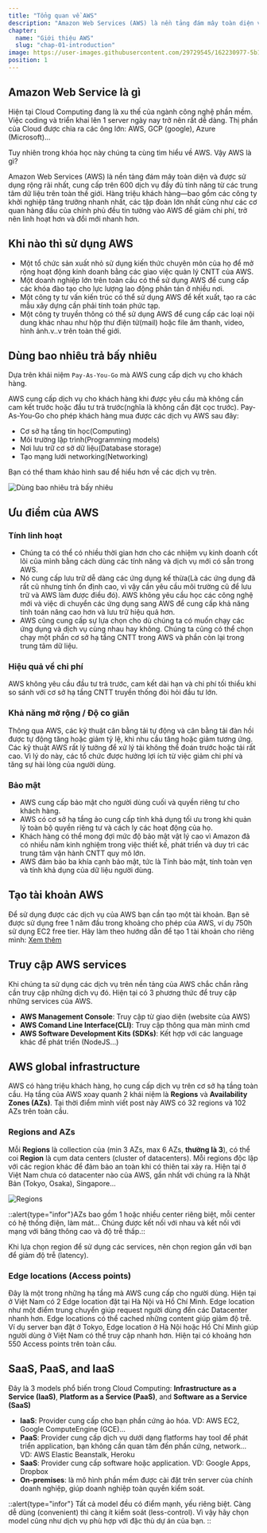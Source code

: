 ```yaml
---
title: "Tổng quan về AWS"
description: "Amazon Web Services (AWS) là nền tảng đám mây toàn diện và được sử dụng rộng rãi nhất, cung cấp trên 200 dịch vụ đầy đủ tính năng từ các trung tâm dữ liệu trên toàn thế giới."
chapter:
  name: "Giới thiệu AWS"
  slug: "chap-01-introduction"
image: https://user-images.githubusercontent.com/29729545/162230977-5b127f4a-6c28-416b-9096-4cdc99010ffa.png
position: 1
---
```


## Amazon Web Service là gì

Hiện tại Cloud Computing đang là xu thế của ngành công nghệ phần mềm. Việc coding và triển khai lên 1 server ngày nay trở nên rất dễ dàng. Thị phần của Cloud được chia ra các ông lớn: AWS, GCP (google), Azure (Microsoft)...

Tuy nhiên trong khóa học này chúng ta cùng tìm hiểu về AWS. Vậy AWS là gì?

Amazon Web Services (AWS) là nền tảng đám mây toàn diện và được sử dụng rộng rãi nhất, cung cấp trên 600 dịch vụ đầy đủ tính năng từ các trung tâm dữ liệu trên toàn thế giới. Hàng triệu khách hàng—bao gồm các công ty khởi nghiệp tăng trưởng nhanh nhất, các tập đoàn lớn nhất cũng như các cơ quan hàng đầu của chính phủ đều tin tưởng vào AWS để giảm chi phí, trở nên linh hoạt hơn và đổi mới nhanh hơn.

## Khi nào thì sử dụng AWS

- Một tổ chức sản xuất nhỏ sử dụng kiến ​​thức chuyên môn của họ để mở rộng hoạt động kinh doanh bằng các giao việc quản lý CNTT của AWS.
- Một doanh nghiệp lớn trên toàn cầu có thể sử dụng AWS để cung cấp các khóa đào tạo cho lực lượng lao động phân tán ở nhiều nơi.
- Một công ty tư vấn kiến ​​trúc có thể sử dụng AWS để kết xuất, tạo ra các mẫu xây dựng cần phải tính toán phức tạp.
- Một công ty truyền thông có thể sử dụng AWS để cung cấp các loại nội dung khác nhau như hộp thư điện tử(mail) hoặc file âm thanh, video, hình ảnh.v..v trên toàn thế giới.

## Dùng bao nhiêu trả bấy nhiêu

Dựa trên khái niệm `Pay-As-You-Go` mà AWS cung cấp dịch vụ cho khách hàng.

AWS cung cấp dịch vụ cho khách hàng khi được yêu cầu mà không cần cam kết trước hoặc đầu tư trả trước(nghĩa là không cần đặt cọc trước). Pay-As-You-Go cho phép khách hàng mua được các dịch vụ AWS sau đây:

- Cơ sở hạ tầng tin học(Computing)
- Môi trường lập trình(Programming models)
- Nơi lưu trữ cơ sở dữ liệu(Database storage)
- Tạo mạng lưới networking(Networking)

Bạn có thể tham khảo hình sau để hiểu hơn về các dịch vụ trên.

![Dùng bao nhiêu trả bấy nhiêu](https://user-images.githubusercontent.com/29374426/228418402-282f36f5-5328-48ca-a6d9-d5617a68eb23.png)

## Ưu điểm của AWS

### Tính linh hoạt

- Chúng ta có thể có nhiều thời gian hơn cho các nhiệm vụ kinh doanh cốt lõi của mình bằng cách dùng các tính năng và dịch vụ mới có sẵn trong AWS.
- Nó cung cấp lưu trữ dễ dàng các ứng dụng kế thừa(Là các ứng dụng đã rất cũ nhưng tính ổn định cao, vì vậy cần yêu cầu môi trường cũ để lưu trữ và AWS làm được điều đó). AWS không yêu cầu học các công nghệ mới và việc di chuyển các ứng dụng sang AWS để cung cấp khả năng tính toán nâng cao hơn và lưu trữ hiệu quả hơn.
- AWS cũng cung cấp sự lựa chọn cho dù chúng ta có muốn chạy các ứng dụng và dịch vụ cùng nhau hay không. Chúng ta cũng có thể chọn chạy một phần cơ sở hạ tầng CNTT trong AWS và phần còn lại trong trung tâm dữ liệu.

### Hiệu quả về chi phí

AWS không yêu cầu đầu tư trả trước, cam kết dài hạn và chi phí tối thiểu khi so sánh với cơ sở hạ tầng CNTT truyền thống đòi hỏi đầu tư lớn.

### Khả năng mở rộng / Độ co giãn

Thông qua AWS, các kỹ thuật cân bằng tải tự động và cân bằng tải đàn hồi được tự động tăng hoặc giảm tỷ lệ, khi nhu cầu tăng hoặc giảm tương ứng. Các kỹ thuật AWS rất lý tưởng để xử lý tải không thể đoán trước hoặc tải rất cao. Vì lý do này, các tổ chức được hưởng lợi ích từ việc giảm chi phí và tăng sự hài lòng của người dùng.

### Bảo mật

- AWS cung cấp bảo mật cho người dùng cuối và quyền riêng tư cho khách hàng.
- AWS có cơ sở hạ tầng ảo cung cấp tính khả dụng tối ưu trong khi quản lý toàn bộ quyền riêng tư và cách ly các hoạt động của họ.
- Khách hàng có thể mong đợi mức độ bảo mật vật lý cao vì Amazon đã có nhiều năm kinh nghiệm trong việc thiết kế, phát triển và duy trì các trung tâm vận hành CNTT quy mô lớn.
- AWS đảm bảo ba khía cạnh bảo mật, tức là Tính bảo mật, tính toàn vẹn và tính khả dụng của dữ liệu người dùng.

## Tạo tài khoản AWS

Để sử dụng được các dịch vụ của AWS bạn cần tạo một tài khoản. Bạn sẽ được sử dụng free 1 năm đầu trong khoảng cho phép của AWS, ví dụ 750h sử dụng EC2 free tier. Hãy làm theo hướng dẫn để tạo 1 tài khoản cho riêng mình: [Xem thêm](https://viblo.asia/p/huong-dan-tao-tai-khoan-aws-free-1-nam-GrLZDpwJZk0)

## Truy cập AWS services

Khi chúng ta sử dụng các dịch vụ trên nền tảng của AWS chắc chắn rằng cần truy cập những dịch vụ đó. Hiện tại có 3 phương thức để truy cập những services của AWS.

- **AWS Management Console**: Truy cập từ giao diện (website của AWS)
- **AWS Comand Line Interface(CLI)**: Truy cập thông qua màn mình cmd
- **AWS Software Development Kits (SDKs)**: Kết hợp với các language khác để phát triển (NodeJS...)

## AWS global infrastructure

AWS có hàng triệu khách hàng, họ cung cấp dịch vụ trên cơ sở hạ tầng toàn cầu. Hạ tầng của AWS xoay quanh 2 khái niệm là **Regions** và **Availability Zones (AZs)**. Tại thời điểm mình viết post này AWS có 32 regions và 102 AZs trên toàn cầu.

### Regions and AZs

Mỗi **Regions** là collection của (min 3 AZs, max 6 AZs, **thường là 3**), có thể coi **Region** là cụm data centers (cluster of datacenters). Mỗi regions độc lập với các region khác để đảm bảo an toàn khi có thiên tai xảy ra. Hiện tại ở Việt Nam chưa có datacenter nào của AWS, gần nhất với chúng ra là Nhật Bản (Tokyo, Osaka), Singapore...

![Regions](https://user-images.githubusercontent.com/29729545/162230977-5b127f4a-6c28-416b-9096-4cdc99010ffa.png)

::alert{type="infor"}AZs bao gồm 1 hoặc nhiều center riêng biệt, mỗi center có hệ thống điện, làm mát... Chúng được kết nối với nhau và kết nối với mạng với băng thông cao và độ trễ thấp.::

Khi lựa chọn region để sử dụng các services, nên chọn region gần với bạn để giảm độ trễ (latency).

### Edge locations (Access points)

Đây là một trong những hạ tầng mà AWS cung cấp cho người dùng. Hiện tại ở Việt Nam có 2 Edge location đặt tại Hà Nội và Hồ Chí Minh. Edge location như một điểm trung chuyển giúp request người dùng đến các Datacenter nhanh hơn. Edge locations có thể cached những content giúp giảm độ trễ. Ví dụ server bạn đặt ở Tokyo, Edge location ở Hà Nội hoặc Hồ Chí Minh giúp người dùng ở Việt Nam có thể truy cập nhanh hơn. Hiện tại có khoảng hơn 550 Access points trên toàn cầu.

## SaaS, PaaS, and IaaS

Đây là 3 models phổ biến trong Cloud Computing: **Infrastructure as a Service (IaaS)**, **Platform as a Service (PaaS)**, and **Software as a Service (SaaS)**

- **IaaS**: Provider cung cấp cho bạn phần cứng ảo hóa. VD: AWS EC2, Google ComputeEngine (GCE)...
- **PaaS**: Provider cung cấp dịch vụ dưới dạng flatforms hay tool để phát triển application, bạn không cần quan tâm đến phần cứng, network... VD: AWS Elastic Beanstalk, Heroku
- **SaaS**: Provider cung cấp software hoặc application. VD: Google Apps, Dropbox
- **On-premises**: là mô hình phần mềm được cài đặt trên server của chính doanh nghiệp, giúp doanh nghiệp toàn quyền kiểm soát.

::alert{type="infor"}
Tất cả model đều có điểm mạnh, yếu riêng biệt. Càng dễ dùng (convenient) thì càng ít kiểm soát (less-control). Vì vậy hãy chọn model cũng như dịch vụ phù hợp với đặc thù dự án của bạn.
::
